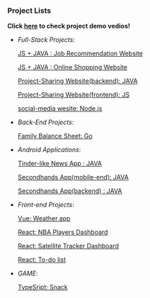 ### Project Lists
<strong> Click <a href="https://rb.gy/rwm2gt">here</a> to check project demo vedios!</strong>

* _Full-Stack Projects_:

    <a href="https://github.com/liulian1004/Job-Recommendation-Full-Stack-service">JS + JAVA : Job Recommendation Website </a>

    <a href="https://github.com/liulian1004/spring-mvc-project">JS + JAVA : Online Shopping Website</a>
    
    <a href="https://github.com/liulian1004/spring-boot-project">Project-Sharing Website(backend): JAVA </a>
    
    <a href="https://github.com/liulian1004/project-outsoursing-website-frontend-part">Project-Sharing Website(frontend): JS </a>
    
    <a href ="https://github.com/liulian1004/social_media_app/tree/master"> social-media wesite: Node.js </a>
        
* _Back-End Projects_:

    <a href="https://github.com/liulian1004/balanceSheet">Family Balance Sheet: Go</a>
    
* _Android Applications_:
    
    <a href="https://github.com/liulian1004/News-Android-App">Tinder-like News App : JAVA</a>
    
    <a href="https://github.com/liulian1004/Second-hands-Android-App-Frontend">Secondhands App(mobile-end): JAVA</a>
    
    <a href="https://github.com/liulian1004/Secondhands-app-backend-part">Secondhands App(backend) : JAVA</a>
    
* _Front-end Projects_:

    <a href="https://github.com/liulian1004/Vue_Framework">Vue: Weather app </a>
    
    <a href="https://github.com/liulian1004/NBA-dashboard">React: NBA Players Dashboard</a>
    
    <a href="https://github.com/liulian1004/STARLINK">React: Satellite Tracker Dashboard</a>
    
    <a href="https://github.com/liulian1004/React-Demo">React: To-do list</a>
    
 * _GAME_:
 
     <a href="https://github.com/liulian1004/snack/">TypeSript: Snack</a>

    
